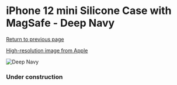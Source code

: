 # iPhone 12 mini Silicone Case with MagSafe - Deep Navy

[Return to previous page](/iphone_12)

[High-resolution image from Apple](https://store.storeimages.cdn-apple.com/8756/as-images.apple.com/is/MHKU3?wid=4500&hei=4500&fmt=png)

<div style="width: 384px"><img src="/everyphone/MHKU3.png" alt="Deep Navy"></div>

### Under construction
